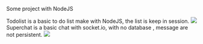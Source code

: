 Some project with NodeJS

Todolist is a basic to do list make with NodeJS, the list is keep in session.
<image src="Todolist.gif"/><br/>
Superchat is a basic chat with socket.io, with no database , message are not persistent.
<image src="superChat.gif"/>
